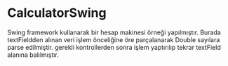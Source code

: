 # CalculatorSwing

Swing framework kullanarak bir hesap makinesi örneği yapılmıştır. Burada textFieldden alınan veri işlem önceliğine öre parçalanarak Double sayılara parse edilmiştir. gerekli kontrollerden sonra işlem yaptırılıp tekrar textField alanına balılmıştır.
